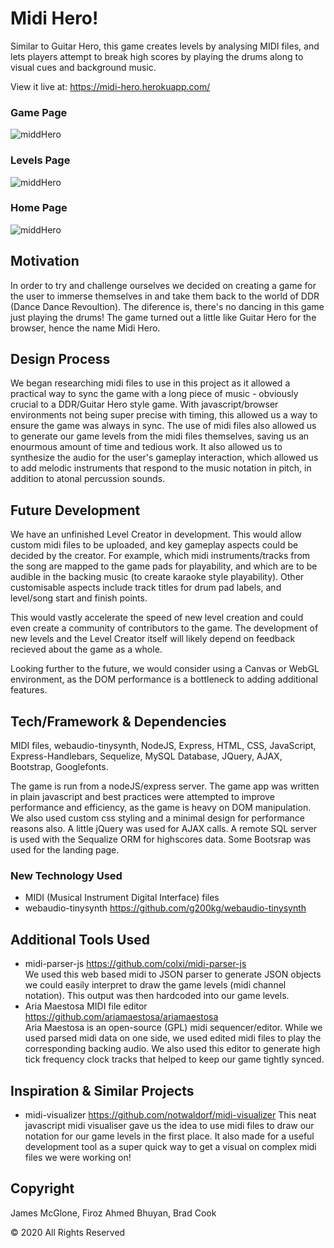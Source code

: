 # Midi Hero!
Similar to Guitar Hero, this game creates levels by analysing MIDI files, and lets players attempt to break high scores by playing the drums along to visual cues and background music.

View it live at: <https://midi-hero.herokuapp.com/>

### Game Page
![middHero](https://github.com/jpmc3630/project2/blob/master/public/images/Screenshot3.png)

### Levels Page
![middHero](https://github.com/jpmc3630/project2/blob/master/public/images/screenshot2.PNG)

### Home Page
![middHero](https://github.com/jpmc3630/project2/blob/master/public/images/screenshot1.PNG)

## Motivation

In order to try and challenge ourselves we decided on creating a game for the user to immerse themselves in and take them back to the world of DDR (Dance Dance Revoultion). The diference is, there's no dancing in this game just playing the drums! The game turned out a little like Guitar Hero for the browser, hence the name Midi Hero.

## Design Process

We began researching midi files to use in this project as it allowed a practical way to sync the game with a long piece of music - obviously crucial to a DDR/Guitar Hero style game. With javascript/browser environments not being super precise with timing, this allowed us a way to ensure the game was always in sync. The use of midi files also allowed us to generate our game levels from the midi files themselves, saving us an enourmous amount of time and tedious work. It also allowed us to synthesize the audio for the user's gameplay interaction, which allowed us to add melodic instruments that respond to the music notation in pitch, in addition to atonal percussion sounds.

## Future Development

We have an unfinished Level Creator in development. This would allow custom midi files to be uploaded, and key gameplay aspects could be decided by the creator. For example, which midi instruments/tracks from the song are mapped to the game pads for playability, and which are to be audible in the backing music (to create karaoke style playability). Other customisable aspects include track titles for drum pad labels, and level/song start and finish points. 

This would vastly accelerate the speed of new level creation and could even create a community of contributors to the game. The development of new levels and the Level Creator itself will likely depend on feedback recieved about the game as a whole. 

Looking further to the future, we would consider using a Canvas or WebGL environment, as the DOM performance is a bottleneck to adding additional features.

## Tech/Framework & Dependencies

MIDI files, webaudio-tinysynth, NodeJS, Express, HTML, CSS, JavaScript, Express-Handlebars, Sequelize, MySQL Database, JQuery, AJAX, Bootstrap, Googlefonts.

The game is run from a nodeJS/express server. The game app was written in plain javascript and best practices were attempted to improve performance and efficiency, as the game is heavy on DOM manipulation. We also used custom css styling and a minimal design for performance reasons also. A little jQuery was used for AJAX calls. A remote SQL server is used with the Sequalize ORM for highscores data. Some Bootsrap was used for the landing page.

### New Technology Used

* MIDI (Musical Instrument Digital Interface) files
* webaudio-tinysynth https://github.com/g200kg/webaudio-tinysynth

## Additional Tools Used

* midi-parser-js https://github.com/colxi/midi-parser-js <br>
We used this web based midi to JSON parser to generate JSON objects we could easily interpret to draw the game levels (midi channel notation). This output was then hardcoded into our game levels.
* Aria Maestosa MIDI file editor https://github.com/ariamaestosa/ariamaestosa <br>
Aria Maestosa is an open-source (GPL) midi sequencer/editor. While we used parsed midi data on one side, we used edited midi files to play the corresponding backing audio. We also used this editor to generate high tick frequency clock tracks that helped to keep our game tightly synced.

## Inspiration & Similar Projects

* midi-visualizer https://github.com/notwaldorf/midi-visualizer
This neat javascript midi visualiser gave us the idea to use midi files to draw our notation for our game levels in the first place. It also made for a useful development tool as a super quick way to get a visual on complex midi files we were working on!

## Copyright

James McGlone, Firoz Ahmed Bhuyan, Brad Cook

© 2020 All Rights Reserved

